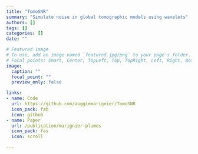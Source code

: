 ```yaml
---
title: "TomoSNR"
summary: "Simulate noise in global tomographic models using wavelets"
authors: []
tags: []
categories: []
date: ""

# Featured image
# To use, add an image named `featured.jpg/png` to your page's folder.
# Focal points: Smart, Center, TopLeft, Top, TopRight, Left, Right, BottomLeft, Bottom, BottomRight.
image:
  caption: ""
  focal_point: ""
  preview_only: false

links:
- name: Code
  url: https://github.com/auggiemarignier/TomoSNR
  icon_pack: fab
  icon: github
- name: Paper
  url: /publication/marignier-plumes
  icon_pack: fas
  icon: scroll

---
```

